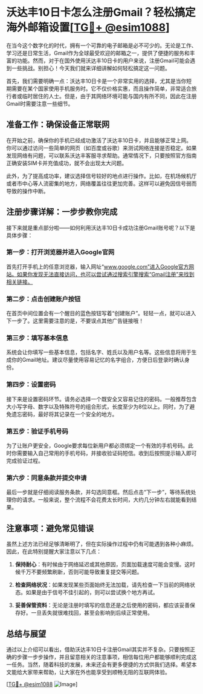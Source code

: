 # 沃达丰10日卡怎么注册Gmail？轻松搞定海外邮箱设置[[TG💪+ @esim1088](https://t.me/s/esim1088)]

在当今这个数字化的时代，拥有一个可靠的电子邮箱是必不可少的。无论是工作、学习还是日常生活，Gmail作为全球最受欢迎的邮箱之一，提供了便捷的服务和丰富的功能。然而，对于在国外使用沃达丰10日卡的用户来说，注册Gmail可能会遇到一些挑战。别担心！今天我们就来详细讲解如何轻松搞定这一问题。

首先，我们需要明确一点：沃达丰10日卡是一个非常实用的选择，尤其是当你短期需要在某个国家使用手机服务时。它不仅价格实惠，而且操作简单，非常适合旅行者或临时居住的人士。但是，由于其网络环境可能与国内有所不同，因此在注册Gmail时需要注意一些细节。

## 准备工作：确保设备正常联网

在开始之前，确保你的手机已经成功激活了沃达丰10日卡，并且能够正常上网。你可以通过访问一些简单的网页（如百度或谷歌）来测试网络连接是否稳定。如果发现网络有问题，可以联系沃达丰客服寻求帮助。通常情况下，只要按照官方指南正确安装SIM卡并充值成功，就不会出现太大问题。

此外，为了提高成功率，建议选择信号较好的地点进行操作。比如，在机场候机厅或者市中心等人流密集的地方，网络覆盖往往更加完善。这样可以避免因信号弱而导致的操作中断。

## 注册步骤详解：一步步教你完成

接下来就是重点部分啦——如何利用沃达丰10日卡成功注册Gmail账号呢？以下是具体步骤：

### 第一步：打开浏览器并进入Google官网
首先打开手机上的任意浏览器，输入网址“www.google.com”进入Google官方网站。如果你发现无法直接访问，也可以尝试通过搜索引擎搜索“Gmail注册”来找到相关链接。

### 第二步：点击创建账户按钮
在首页中间位置会有一个醒目的蓝色按钮写着“创建账户”。轻轻一点，就可以进入下一步了。这里需要注意的是，不要误点其他广告链接哦！

### 第三步：填写基本信息
系统会让你填写一些基本信息，包括名字、姓氏以及用户名等。这些信息将用于生成你的Gmail地址。建议尽量使用容易记忆的名字组合，方便日后登录时确认身份。

### 第四步：设置密码
接下来是设置密码环节。请务必选择一个既安全又容易记住的密码。一般推荐包含大小写字母、数字以及特殊符号的组合形式，长度至少为8位以上。同时，为了避免遗忘密码，最好将其记录在一个安全的地方。

### 第五步：验证手机号码
为了让账户更安全，Google要求每位新用户都必须绑定一个有效的手机号码。此时你需要输入自己常用的手机号码，并接收验证码短信。收到后按照提示输入即可完成验证过程。

### 第六步：同意条款并提交申请
最后一步就是仔细阅读服务条款，并勾选同意框。然后点击“下一步”，等待系统处理你的请求。一般来说，整个流程不会花费太长时间，大约几分钟左右就能看到结果。

## 注意事项：避免常见错误

虽然上述方法已经足够清晰明了，但在实际操作过程中仍有可能遇到各种小麻烦。因此，在此特别提醒大家注意以下几点：

1. **保持耐心**：有时候由于网络延迟或其他原因，页面加载速度可能会变慢。这时候千万不要频繁刷新，否则可能导致重复提交等问题。
   
2. **检查网络状况**：如果发现某些页面始终无法加载，请先检查一下当前的网络状态。如果是由于信号不佳引起的，则可以尝试换个地方再试。

3. **妥善保管资料**：无论是注册时填写的信息还是之后使用的密码，都应该妥善保存好。一旦丢失就很难找回，甚至会影响到后续正常使用。

## 总结与展望

通过以上介绍可以看出，借助沃达丰10日卡注册Gmail其实并不复杂。只要按照正确的步骤一步步操作，并且留意相关的注意事项，相信每位用户都能够顺利完成这一任务。当然，随着科技的发展，未来还会有更多便捷的方式供我们选择。希望本文能给大家带来帮助，让大家在外也能享受到顺畅无阻的互联网体验。

[[TG💪+ @esim1088](https://t.me/s/esim1088) ![Image](https://i.postimg.cc/4NQfJmqS/Snipaste-2025-05-13-00-14-12.png)]